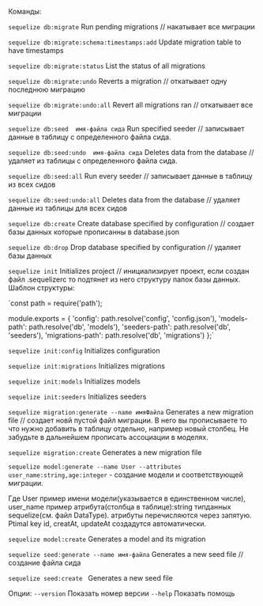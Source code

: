 

Команды:

  `sequelize db:migrate`                        Run pending migrations // накатывает все миграции

  `sequelize db:migrate:schema:timestamps:add`  Update migration table to have timestamps

  `sequelize db:migrate:status`                 List the status of all migrations

  `sequelize db:migrate:undo`                   Reverts a migration  // откатывает одну последнюю миграцию

  `sequelize db:migrate:undo:all`               Revert all migrations ran // откатывает все миграции

  `sequelize db:seed  имя-файла сида`           Run specified seeder  // записывает данные в таблицу с определенного файла сида.

  `sequelize db:seed:undo  имя-файла сида`      Deletes data from the database  // удаляет из таблицы  с определенного файла сида.

  `sequelize db:seed:all`                       Run every seeder // записывает данные в таблицу из всех сидов

  `sequelize db:seed:undo:all`                  Deletes data from the database // удаляет данные из таблицы для всех сидов

  `sequelize db:create`                         Create database specified by configuration // создает базы данных которые прописанны в database.json

  `sequelize db:drop`                           Drop database specified by configuration // удаляет базы данных

  `sequelize init`                              Initializes project // инициализирует проект, если создан файл .sequelizerc
  то подтянет из него структуру папок базы данных.
  Шаблон структуры:

 `const path = require('path');

  module.exports = {
 'config': path.resolve('config', 'config.json'),
 'models-path': path.resolve('db', 'models'),
 'seeders-path': path.resolve('db', 'seeders'),
 'migrations-path': path.resolve('db', 'migrations')
 };`

  `sequelize init:config`                       Initializes configuration

  `sequelize init:migrations`                   Initializes migrations

  `sequelize init:models`                       Initializes models

  `sequelize init:seeders`                      Initializes seeders

  `sequelize migration:generate --name имяФайла` Generates a new migration file // создает новй пустой файл миграции.
  В него вы прописываете то что нужно добавить в таблицу отдельно, например новый столбец. Не забудьте в дальнейшем прописать ассоциации в моделях.

  `sequelize migration:create`                  Generates a new migration file

  `sequelize model:generate --name User --attributes user_name:string,age:integer`  - создание модели и соответствующей миграции.

  Где User пример имени модели(указывается в единственном числе), user_name пример атрибута(столбца в таблице):string типданных sequelize(см. файл DataType). атрибуты перечисляются через запятую. Ptimal key id, creatAt, updateAt создадутся
  автоматически.

  `sequelize model:create`                      Generates a model and its migration

  `sequelize seed:generate --name имя-файла`    Generates a new seed file // создание файла сида

  `sequelize seed:create `                      Generates a new seed file

Опции:
`--version` Показать номер версии                                                                                                                       `--help`  Показать помощь                                                                                                                      






